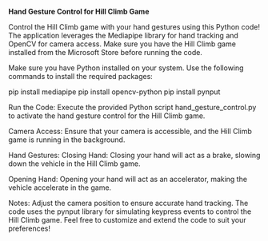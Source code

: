**Hand Gesture Control for Hill Climb Game**


Control the Hill Climb game with your hand gestures using this Python code! The application leverages the Mediapipe library for hand tracking and OpenCV for camera access. Make sure you have the Hill Climb game installed from the Microsoft Store before running the code.


Make sure you have Python installed on your system. Use the following commands to install the required packages:


pip install mediapipe
pip install opencv-python
pip install pynput


Run the Code:
Execute the provided Python script hand_gesture_control.py to activate the hand gesture control for the Hill Climb game.

Camera Access:
Ensure that your camera is accessible, and the Hill Climb game is running in the background.

Hand Gestures:
Closing Hand:
Closing your hand will act as a brake, slowing down the vehicle in the Hill Climb game.

Opening Hand:
Opening your hand will act as an accelerator, making the vehicle accelerate in the game.

Notes:
Adjust the camera position to ensure accurate hand tracking.
The code uses the pynput library for simulating keypress events to control the Hill Climb game.
Feel free to customize and extend the code to suit your preferences!


